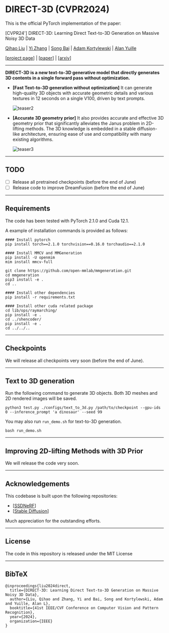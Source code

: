# DIRECT-3D (CVPR2024)

This is the official PyTorch implementation of the paper:

[CVPR24'] DIRECT-3D: Learning Direct Text-to-3D Generation on Massive Noisy 3D Data

[Qihao Liu](https://qihao067.github.io/) | [Yi Zhang](https://edz-o.github.io/) | [Song Bai](https://songbai.site/) | [Adam Kortylewski](https://gvrl.mpi-inf.mpg.de/) | [Alan Yuille](https://cogsci.jhu.edu/directory/alan-yuille/) 

[[project page](https://direct-3d.github.io/)] | [[paper](https://arxiv.org/pdf/2406.04322)] | [[arxiv](https://arxiv.org/abs/2406.04322)]

______

**DIRECT-3D is a new text-to-3D generative model that directly generates 3D contents in a single forward pass without optimization.**

- **[Fast Text-to-3D generation without optimization]** It can generate high-quality 3D objects with accurate geometric details and various textures in 12 seconds on a single V100, driven by text prompts.

  ![teaser2](https://github.com/qihao067/direct3d/blob/main/imgs/teaser2.gif)

- **[Accurate 3D geometry prior]** It also provides accurate and effective 3D geometry prior that significantly alleviates the Janus problem in 2D-lifting methods. The 3D knowledge is embedded in a stable diffusion-like architecture, ensuring ease of use and compatibility with many existing algorithms.

  ![teaser3](https://github.com/qihao067/direct3d/blob/main/imgs/teaser3.gif)

______

## TODO

- [ ] Release all pretrained checkpoints (before the end of June)
- [ ] Release code to improve DreamFusion (before the end of June)

______

## Requirements

The code has been tested with PyTorch 2.1.0 and Cuda 12.1.

A example of installation commands is provided as follows:

```
#### Install pytorch
pip install torch==2.1.0 torchvision==0.16.0 torchaudio==2.1.0

#### Install MMCV and MMGeneration
pip install -U openmim
mim install mmcv-full

git clone https://github.com/open-mmlab/mmgeneration.git
cd mmgeneration
pip3 install -e .
cd ..

#### Install other dependencies
pip install -r requirements.txt

#### Install other cuda related package
cd lib/ops/raymarching/
pip install -e .
cd ../shencoder/
pip install -e .
cd ../../..
```



______

## Checkpoints

We will release all checkpoints very soon (before the end of June). 



______

## Text to 3D generation

Run the following command to generate 3D objects. Both 3D meshes and 2D rendered images will be saved.

```
python3 test.py ./configs/text_to_3d.py /path/to/checkpoint --gpu-ids 0 --inference_prompt 'a dinosaur' --seed 99
```

You may also run  `run_demo.sh` for text-to-3D generation.

```
bash run_demo.sh
```



______

## Improving 2D-lifting Methods with 3D Prior

We will release the code very soon. 

______

## Acknowledgements

This codebase is built upon the following repositories:

- [[SSDNeRF](https://github.com/Lakonik/SSDNeRF)]
- [[Stable Diffusion](https://github.com/CompVis/stable-diffusion)]

Much appreciation for the outstanding efforts.

____________

## License

The code in this repository is released under the MIT License

______

## BibTeX

```
@inproceedings{liu2024direct,
  title={DIRECT-3D: Learning Direct Text-to-3D Generation on Massive Noisy 3D Data},
  author={Liu, Qihao and Zhang, Yi and Bai, Song and Kortylewski, Adam and Yuille, Alan L},
  booktitle={41st IEEE/CVF Conference on Computer Vision and Pattern Recognition},
  year={2024},
  organization={IEEE}
}
```

